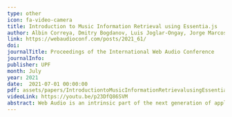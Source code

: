 ```yaml
---
type: other
icon: fa-video-camera
title: Introduction to Music Information Retrieval using Essentia.js
author: Albin Correya, Dmitry Bogdanov, Luis Joglar-Ongay, Jorge Marcos-Fernández
link: https://webaudioconf.com/posts/2021_61/
doi: 
journalTitle: Proceedings of the International Web Audio Conference
journalInfo: 
publisher: UPF
month: July
year: 2021
date:  2021-07-01 00:00:00
pdf: assets/papers/IntroductiontoMusicInformationRetrievalusingEssentia.pdf
videoLink: https://youtu.be/p23DfQ86SVM
abstract: Web Audio is an intrinsic part of the next generation of applications for multimedia content creators, designers, researchers, music tutors, artists, and consumers. New advances in web audio and software for audio analysis, music information retrieval (MIR), and machine learning open up exciting possibilities. We have recently released Essentia.js, based on one of the most popular MIR libraries on the native platform. We have also created various pre-trained deep learning models for inference with TensorFlow.js. In this tutorial, we introduce the key concepts in MIR and cover the basics of using the library for music and audio analysis. We will show example use-cases and assist the participants in building their MIR Web applications.
---
```

